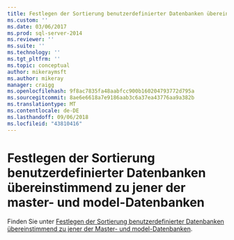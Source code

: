 ```yaml
---
title: Festlegen der Sortierung benutzerdefinierter Datenbanken übereinstimmend zu jener der Master- und model-Datenbanken | Microsoft-Dokumentation
ms.custom: ''
ms.date: 03/06/2017
ms.prod: sql-server-2014
ms.reviewer: ''
ms.suite: ''
ms.technology: ''
ms.tgt_pltfrm: ''
ms.topic: conceptual
author: mikeraymsft
ms.author: mikeray
manager: craigg
ms.openlocfilehash: 9f8ac7835fa48aabfcc900b160204793772d795a
ms.sourcegitcommit: 8ae6e6618a7e9186aab3c6a37ea43776aa9a382b
ms.translationtype: MT
ms.contentlocale: de-DE
ms.lasthandoff: 09/06/2018
ms.locfileid: "43810416"
---
```

# <a name="set-the-collation-of-user-defined-databases-to-match-those-of-the-master-and-model-databases"></a>Festlegen der Sortierung benutzerdefinierter Datenbanken übereinstimmend zu jener der master- und model-Datenbanken
Finden Sie unter [Festlegen der Sortierung benutzerdefinierter Datenbanken übereinstimmend zu jener der Master- und model-Datenbanken](../../database-engine/set-collation-user-defined-databases-match-master-model-databases.md).

